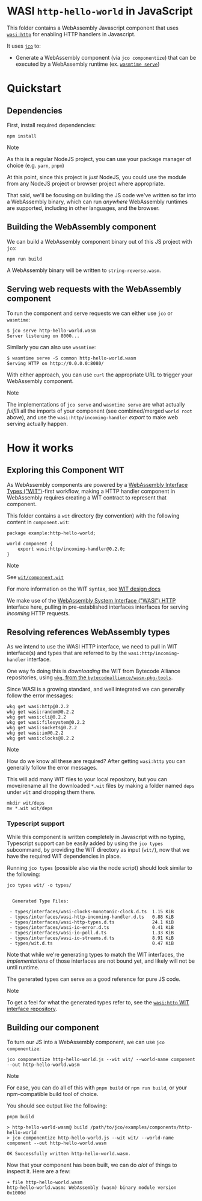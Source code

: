 # WASI `http-hello-world` in JavaScript

This folder contains a WebAssembly Javascript component that uses [`wasi:http`][wasi-http] for enabling HTTP handlers in Javascript.

It uses [`jco`][jco] to:

- Generate a WebAssembly component (via `jco componentize`) that can be executed by a WebAssembly runtime (ex. [`wasmtime serve`][wasmtime])

[nodejs]: https://nodejs.org
[jco]: https://bytecodealliance.github.io/jco/
[wasi-http]: https://github.com/WebAssembly/wasi-http
[wasmtime]: https://github.com/bytecodealliance/wasmtime

# Quickstart

## Dependencies

First, install required dependencies:

```console
npm install
```

> [!NOTE]
> As this is a regular NodeJS project, you can use your package manager of choice (e.g. `yarn`, `pnpm`)

At this point, since this project is *just* NodeJS, you could use the module from any NodeJS project or browser project where appropriate.

That said, we'll be focusing on building the JS code we've written so far into a WebAssembly binary, which can run *anywhere* WebAssembly runtimes are supported,
including in other languages, and the browser.

## Building the WebAssembly component

We can build a WebAssembly component binary out of this JS project with `jco`:

```console
npm run build
```

A WebAssembly binary will be written to `string-reverse.wasm`.

## Serving web requests with the WebAssembly component

To run the component and serve requests we can either use `jco` or `wasmtime`:

```console
$ jco serve http-hello-world.wasm
Server listening on 8000...
```

Similarly you can also use `wasmtime`:

```
$ wasmtime serve -S common http-hello-world.wasm
Serving HTTP on http://0.0.0.0:8080/
```

With either approach, you can use `curl` the appropriate URL to trigger your WebAssembly component.

> [!NOTE]
> The implementations of `jco serve` and `wasmtime serve` are what actually *fulfill* all the imports
> of your component (see combined/merged `world root` above), and use the `wasi:http/incoming-handler` *export*
> to make web serving actually happen.

# How it works

## Exploring this Component WIT

As WebAssembly components are powered by a [WebAssembly Interface Types ("WIT")][wit]-first workflow, making
a HTTP handler component in WebAssembly requires creating a WIT contract to represent that component.

This folder contains a `wit` directory (by convention) with the following content in `component.wit`:

```wit
package example:http-hello-world;

world component {
    export wasi:http/incoming-handler@0.2.0;
}
```

> [!NOTE]
> See [`wit/component.wit`](./wit/component.wit)
>
> For more information on the WIT syntax, see [WIT design docs][wit]

We make use of the [WebAssembly System Interface ("WASI") HTTP][wasi-http] interface here, pulling in
pre-established interfaces interfaces for serving *incoming* HTTP requests.

[wasi-http]: https://github.com/WebAssembly/wasi-http
[wit]: https://github.com/WebAssembly/component-model/blob/main/design/mvp/WIT.md

## Resolving references WebAssembly types

As we intend to use the WASI HTTP interface, we need to pull in WIT interface(s) and types that are referred to by
the `wasi:http/incoming-handler` interface.

One way fo doing this is *downloading* the WIT from Bytecode Alliance repositories, using [`wkg`, from the `bytecodealliance/wasm-pkg-tools`][wkg].

Since WASI is a growing standard, and well integrated we can generally follow the error messages:

```console
wkg get wasi:http@0.2.2
wkg get wasi:random@0.2.2
wkg get wasi:cli@0.2.2
wkg get wasi:filesystem@0.2.2
wkg get wasi:sockets@0.2.2
wkg get wasi:io@0.2.2
wkg get wasi:clocks@0.2.2
```

> [!NOTE]
> How do we know all these are required? After getting `wasi:http` you can generally follow the error messages.

This will add many WIT files to your local repository, but you can move/rename all the downloaded `*.wit` files
by making a folder named `deps` under `wit` and dropping them there.

```console
mkdir wit/deps
mv *.wit wit/deps
```

### Typescript support

While this component is written completely in Javascript with no typing, Typescript support can be easily
added by using the `jco types` subcommand, by providing the WIT directory as input (`wit/`), now that we
have the required WIT dependencies in place.


Running `jco types` (possible also via the node script) should look similar to the following:

```
jco types wit/ -o types/


  Generated Type Files:

 - types/interfaces/wasi-clocks-monotonic-clock.d.ts  1.15 KiB
 - types/interfaces/wasi-http-incoming-handler.d.ts   0.88 KiB
 - types/interfaces/wasi-http-types.d.ts              24.1 KiB
 - types/interfaces/wasi-io-error.d.ts                0.41 KiB
 - types/interfaces/wasi-io-poll.d.ts                 1.33 KiB
 - types/interfaces/wasi-io-streams.d.ts              8.91 KiB
 - types/wit.d.ts                                     0.47 KiB
```

Note that while we're generating types to match the WIT interfaces, the *implementations* of those interfaces
are not bound yet, and likely will not be until runtime.

The generated types can serve as a good reference for pure JS code.

> [!NOTE]
> To get a feel for what the generated types refer to, see the [`wasi:http` WIT interface repository][wasi-http].

[wkg]: https://github.com/bytecodealliance/wasm-pkg-tools

## Building our component

To turn our JS into a WebAssembly component, we can use `jco componentize`:

```console
jco componentize http-hello-world.js --wit wit/ --world-name component --out http-hello-world.wasm
```

> [!NOTE]
> For ease, you can do all of this with `pnpm build` or `npm run build`, or your npm-compatible build tool of choice.

You should see output like the following:

```
pnpm build

> http-hello-world-wasm@ build /path/to/jco/examples/components/http-hello-world
> jco componentize http-hello-world.js --wit wit/ --world-name component --out http-hello-world.wasm

OK Successfully written http-hello-world.wasm.
```

Now that your component has been built, we can do *alot* of things to inspect it. Here are a few:

```
➜ file http-hello-world.wasm
http-hello-world.wasm: WebAssembly (wasm) binary module version 0x1000d
```
